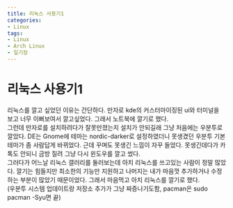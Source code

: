 ```yaml
---
title: 리눅스 사용기1
categories:
- Linux
tags:
- Linux
- Arch Linux
- 일기장
---
```


# 리눅스 사용기1

리눅스를 깔고 싶었던 이유는 간단하다. 만자로 kde의 커스터마이징된 ui와 터미널을 보고 너무 이뻐보여서 깔고싶었다. 그래서 노트북에 깔기로 했다.   
그런데 만자로를 설치하려다가 잘못만졌는지 설치가 안되길래 그냥 처음에는 우분투로 깔았다. DE는 Gnome에 테마는 nordic-darker로 설정하였더니 못생겼던 우분투 기본 테마가 좀 사람답게 바뀌었다. 근데 꾸며도 못생긴 느낌이 자꾸 들었다. 못생긴데다가 카톡도 안되니 금방 질려 그냥 다시 윈도우를 깔고 썼다.   
그러다가 어느날 리눅스 갤러리를 둘러보는데 아치 리눅스를 쓰고있는 사람이 정말 많았다. 깔기는 힘들지만 최소한의 기능만 지원하고 나머지는 내가 마음껏 추가하거나 수정하는 부분이 많았기 때문이었다. 그래서 마음먹고 아치 리눅스를 깔기로 했다.   
(우분투 시스템 업데이트랑 저장소 추가가 그냥 짜증나기도함, pacman은 sudo pacman -Syu면 끝)
